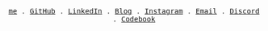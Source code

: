 <p align="center">
  <samp>
    <a href="https://onkarsathe.is-a.dev/">me</a> .
    <a href="https://github.com/onkarsathe007">GitHub</a> .
    <a href="https://www.linkedin.com/in/onkar-sathe-141257231/">LinkedIn</a> .
    <a href="https://medium.com/@onkarsathe96k">Blog</a> .
    <a href="https://www.instagram.com/theonkarsathe/">Instagram</a> .
    <a href="mailto:onkarsathe96k@gmail.com">Email</a> .
    <a href="https://discord.com/users/onkarsathe">Discord</a> .
    <a href="https://github.com/onkars-codebook">Codebook</a>
  </samp>
</p>
